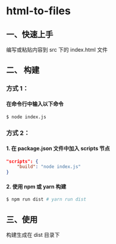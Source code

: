 # html-to-files

## 一、快速上手

编写或粘贴内容到 src 下的 index.html 文件

## 二、 构建

### 方式 1：

#### 在命令行中输入以下命令

```bash
$ node index.js
```

### 方式 2：

#### 1. 在 package.json 文件中加入 scripts 节点

```json
"scripts": {
    "build": "node index.js"
}
```

#### 2. 使用 npm 或 yarn 构建

```bash
$ npm run dist # yarn run dist
```

## 三、使用

构建生成在 dist 目录下
